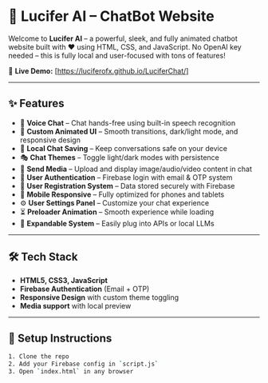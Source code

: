 # 🤖 Lucifer AI – ChatBot Website

Welcome to **Lucifer AI** – a powerful, sleek, and fully animated chatbot website built with ❤️ using HTML, CSS, and JavaScript. No OpenAI key needed – this is fully local and user-focused with tons of features!

🔗 **Live Demo:** [https://luciferofx.github.io/LuciferChat/]

---

## ✨ Features

- 🎤 **Voice Chat** – Chat hands-free using built-in speech recognition
- 🎨 **Custom Animated UI** – Smooth transitions, dark/light mode, and responsive design
- 💬 **Local Chat Saving** – Keep conversations safe on your device
- 🎭 **Chat Themes** – Toggle light/dark modes with persistence
- 📁 **Send Media** – Upload and display image/audio/video content in chat
- 🔐 **User Authentication** – Firebase login with email & OTP system
- 🧾 **User Registration System** – Data stored securely with Firebase
- 📱 **Mobile Responsive** – Fully optimized for phones and tablets
- ⚙️ **User Settings Panel** – Customize your chat experience
- ⏳ **Preloader Animation** – Smooth experience while loading
- 🔧 **Expandable System** – Easily plug into APIs or local LLMs

---

## 🛠️ Tech Stack

- **HTML5, CSS3, JavaScript**
- **Firebase Authentication** (Email + OTP)
- **Responsive Design** with custom theme toggling
- **Media support** with local preview

---

## 🚀 Setup Instructions

```bash
1. Clone the repo
2. Add your Firebase config in `script.js`
3. Open `index.html` in any browser

